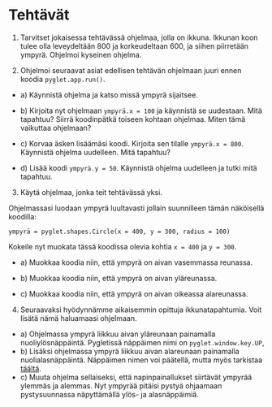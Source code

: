 # Tehtävät

1. Tarvitset jokaisessa tehtävässä ohjelmaa, jolla on ikkuna. Ikkunan koon tulee olla leveydeltään 800 ja korkeudeltaan 600, ja siihen piirretään ympyrä. Ohjelmoi kyseinen ohjelma.


2. Ohjelmoi seuraavat asiat edellisen tehtävän ohjelmaan juuri ennen koodia `pyglet.app.run()`.

  - a) Käynnistä ohjelma ja katso missä ympyrä sijaitsee.

  - b) Kirjoita nyt ohjelmaan `ympyrä.x = 100` ja käynnistä se uudestaan. Mitä tapahtuu? Siirrä koodinpätkä toiseen kohtaan ohjelmaa. Miten tämä vaikuttaa ohjelmaan?

  - c) Korvaa äsken lisäämäsi koodi. Kirjoita sen tilalle `ympyrä.x = 800`. Käynnistä ohjelma uudelleen. Mitä tapahtuu?

  - d) Lisää koodi `ympyrä.y = 50`. Käynnistä ohjelma uudelleen ja tutki mitä tapahtuu.


3. Käytä ohjelmaa, jonka teit tehtävässä yksi.

Ohjelmassasi luodaan ympyrä luultavasti jollain suunnilleen tämän näköisellä koodilla:

`ympyrä = pyglet.shapes.Circle(x = 400, y = 300, radius = 100)`

Kokeile nyt muokata tässä koodissa olevia kohtia `x = 400` ja `y = 300`.

  - a) Muokkaa koodia niin, että ympyrä on aivan vasemmassa reunassa.

  - b) Muokkaa koodia niin, että ympyrä on aivan yläreunassa.

  - c) Muokkaa koodia niin, että ympyrä on aivan oikeassa alareunassa.

4. Seuraavaksi hyödynnämme aikaisemmin opittuja ikkunatapahtumia. Voit lisätä nämä haluamaasi ohjelmaan.

  - a) Ohjelmassa ympyrä liikkuu aivan yläreunaan painamalla nuoliylösnäppäintä. Pygletissä näppäimen nimi on `pyglet.window.key.UP`, 
  - b) Lisäksi ohjelmassa ympyrä liikkuu aivan alareunaan painamalla nuolialasnäppäintä. Näppäimen nimen voi päätellä, mutta myös tarkistaa [täältä](https://pyglet.readthedocs.io/en/latest/programming_guide/keyboard.html#defined-key-symbols).
  - c) Muuta ohjelma sellaiseksi, että napinpainallukset siirtävät ympyrää ylemmäs ja alemmas. Nyt ympyrää pitäisi pystyä ohjaamaan pystysuunnassa näpyttämällä ylös- ja alasnäppäimiä.
